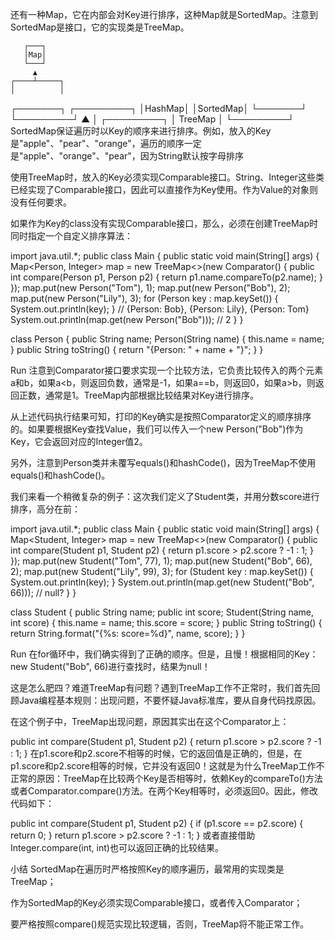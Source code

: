 还有一种Map，它在内部会对Key进行排序，这种Map就是SortedMap。注意到SortedMap是接口，它的实现类是TreeMap。

       ┌───┐
       │Map│
       └───┘
         ▲
    ┌────┴─────┐
    │          │
┌───────┐ ┌─────────┐
│HashMap│ │SortedMap│
└───────┘ └─────────┘
               ▲
               │
          ┌─────────┐
          │ TreeMap │
          └─────────┘
SortedMap保证遍历时以Key的顺序来进行排序。例如，放入的Key是"apple"、"pear"、"orange"，遍历的顺序一定是"apple"、"orange"、"pear"，因为String默认按字母排序

使用TreeMap时，放入的Key必须实现Comparable接口。String、Integer这些类已经实现了Comparable接口，因此可以直接作为Key使用。作为Value的对象则没有任何要求。

如果作为Key的class没有实现Comparable接口，那么，必须在创建TreeMap时同时指定一个自定义排序算法：

import java.util.*;
public class Main {
    public static void main(String[] args) {
        Map<Person, Integer> map = new TreeMap<>(new Comparator<Person>() {
            public int compare(Person p1, Person p2) {
                return p1.name.compareTo(p2.name);
            }
        });
        map.put(new Person("Tom"), 1);
        map.put(new Person("Bob"), 2);
        map.put(new Person("Lily"), 3);
        for (Person key : map.keySet()) {
            System.out.println(key);
        }
        // {Person: Bob}, {Person: Lily}, {Person: Tom}
        System.out.println(map.get(new Person("Bob"))); // 2
    }
}

class Person {
    public String name;
    Person(String name) {
        this.name = name;
    }
    public String toString() {
        return "{Person: " + name + "}";
    }
}

 Run
注意到Comparator接口要求实现一个比较方法，它负责比较传入的两个元素a和b，如果a<b，则返回负数，通常是-1，如果a==b，则返回0，如果a>b，则返回正数，通常是1。TreeMap内部根据比较结果对Key进行排序。

从上述代码执行结果可知，打印的Key确实是按照Comparator定义的顺序排序的。如果要根据Key查找Value，我们可以传入一个new Person("Bob")作为Key，它会返回对应的Integer值2。

另外，注意到Person类并未覆写equals()和hashCode()，因为TreeMap不使用equals()和hashCode()。

我们来看一个稍微复杂的例子：这次我们定义了Student类，并用分数score进行排序，高分在前：

import java.util.*;
public class Main {
    public static void main(String[] args) {
        Map<Student, Integer> map = new TreeMap<>(new Comparator<Student>() {
            public int compare(Student p1, Student p2) {
                return p1.score > p2.score ? -1 : 1;
            }
        });
        map.put(new Student("Tom", 77), 1);
        map.put(new Student("Bob", 66), 2);
        map.put(new Student("Lily", 99), 3);
        for (Student key : map.keySet()) {
            System.out.println(key);
        }
        System.out.println(map.get(new Student("Bob", 66))); // null?
    }
}

class Student {
    public String name;
    public int score;
    Student(String name, int score) {
        this.name = name;
        this.score = score;
    }
    public String toString() {
        return String.format("{%s: score=%d}", name, score);
    }
}

 Run
在for循环中，我们确实得到了正确的顺序。但是，且慢！根据相同的Key：new Student("Bob", 66)进行查找时，结果为null！

这是怎么肥四？难道TreeMap有问题？遇到TreeMap工作不正常时，我们首先回顾Java编程基本规则：出现问题，不要怀疑Java标准库，要从自身代码找原因。

在这个例子中，TreeMap出现问题，原因其实出在这个Comparator上：

public int compare(Student p1, Student p2) {
    return p1.score > p2.score ? -1 : 1;
}
在p1.score和p2.score不相等的时候，它的返回值是正确的，但是，在p1.score和p2.score相等的时候，它并没有返回0！这就是为什么TreeMap工作不正常的原因：TreeMap在比较两个Key是否相等时，依赖Key的compareTo()方法或者Comparator.compare()方法。在两个Key相等时，必须返回0。因此，修改代码如下：

public int compare(Student p1, Student p2) {
    if (p1.score == p2.score) {
        return 0;
    }
    return p1.score > p2.score ? -1 : 1;
}
或者直接借助Integer.compare(int, int)也可以返回正确的比较结果。

小结
SortedMap在遍历时严格按照Key的顺序遍历，最常用的实现类是TreeMap；

作为SortedMap的Key必须实现Comparable接口，或者传入Comparator；

要严格按照compare()规范实现比较逻辑，否则，TreeMap将不能正常工作。